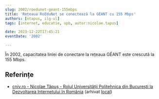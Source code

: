 ```yaml
---
slug: 2002/roedunet-geant-155mbps
title: 'Rețeaua RoEduNet se conectează la GÉANT cu 155 Mbps'
authors: [ntapus, ilg-ul]
tags: [internet, educatie, upb, autor:nicolae.tapus]

date: 2023-12-22T17:45:21
eventDate: '2002'

---
```


În 2002, capacitatea liniei de conectare la rețeaua GÉANT este
crescută la 155 Mbps.

<!-- truncate -->

## Referințe

- [cniv.ro - Nicolae Tăpuș - Rolul Universității Politehnica din București la Dezvoltarea Internetului în România](https://cniv.ro/documents/26/CNIV_Volum_Aniversar_2023_-_Versiune_Online_DPxioQg.pdf) (arhivat [local](https://cronica-it.github.io/arhiva/))
